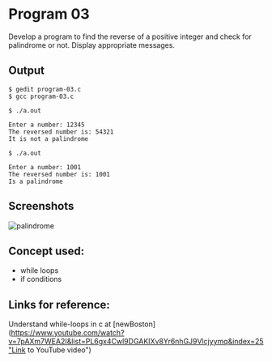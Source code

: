 # Program 03
Develop a program to find the reverse of a positive integer and check for palindrome or  not. Display appropriate messages.

## Output
```shell
$ gedit program-03.c
$ gcc program-03.c

$ ./a.out

Enter a number: 12345 
The reversed number is: 54321
It is not a palindrome

$ ./a.out

Enter a number: 1001
The reversed number is: 1001
Is a palindrome

```

## Screenshots

![palindrome](https://user-images.githubusercontent.com/44167922/50380752-6cff2680-0697-11e9-98de-b3f53af96f38.png)

## Concept used:

- while loops
- if conditions

## Links for reference:

Understand while-loops in c at [newBoston](https://www.youtube.com/watch?v=7pAXm7WEA2I&list=PL6gx4Cwl9DGAKIXv8Yr6nhGJ9Vlcjyymq&index=25"Link to YouTube video")

